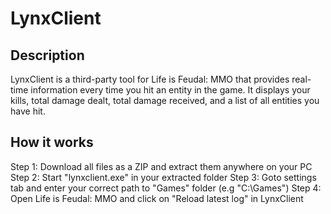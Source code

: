 # LynxClient
## Description
LynxClient is a third-party tool for Life is Feudal: MMO that provides real-time information every time you hit an entity in the game. It displays your kills, total damage dealt, total damage received, and a list of all entities you have hit.
## How it works
Step 1: Download all files as a ZIP and extract them anywhere on your PC
Step 2: Start "lynxclient.exe" in your extracted folder
Step 3: Goto settings tab and enter your correct path to "Games" folder (e.g "C:\Games")
Step 4: Open Life is Feudal: MMO and click on "Reload latest log" in LynxClient
